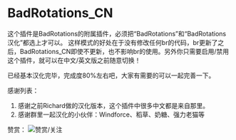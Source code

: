 # BadRotations_CN

这个插件是BadRotations的附属插件，必须把“BadRotations”和“BadRotations汉化”都选上才可以。
这样模式的好处在于没有修改任何br的代码，br更新了之后，BadRotations_CN即使不更新，也不影响br的使用。另外你只需要启用/禁用这个插件，就可以在中文/英文版之前随意切换！


已经基本汉化完毕，完成度80%左右吧，大家有需要的可以一起完善一下。

感谢列表：
1. 感谢之前Richard做的汉化版本，这个插件中很多中文都是来自那里。
2. 感谢群里一起汉化的小伙伴：Windforce、稻草、奶糖、强力老猫等


赞赏：
![赞赏/关注](http://wowdata.top/static/img/my_info.png)
